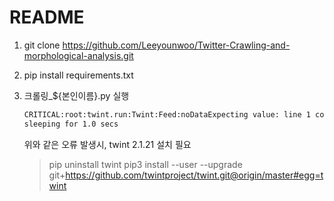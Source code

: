 # README

1. git clone https://github.com/Leeyounwoo/Twitter-Crawling-and-morphological-analysis.git

2. pip install requirements.txt

3. 크롤링_${본인이름}.py 실행

   ```txt
   CRITICAL:root:twint.run:Twint:Feed:noDataExpecting value: line 1 column 1 (char 0)
   sleeping for 1.0 secs
   ```

   위와 같은 오류 발생시, twint 2.1.21 설치 필요 

   > pip uninstall twint
   > pip3 install --user --upgrade git+https://github.com/twintproject/twint.git@origin/master#egg=twint

   